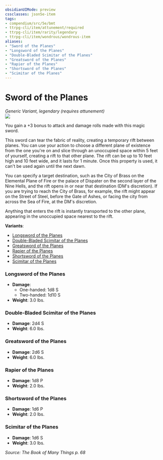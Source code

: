 ```yaml
---
obsidianUIMode: preview
cssclasses: json5e-item
tags:
- compendium/src/5e/bmt
- ttrpg-cli/item/attunement/required
- ttrpg-cli/item/rarity/legendary
- ttrpg-cli/item/wondrous/wondrous-item
aliases: 
- "Sword of the Planes"
- "Longsword of the Planes"
- "Double-Bladed Scimitar of the Planes"
- "Greatsword of the Planes"
- "Rapier of the Planes"
- "Shortsword of the Planes"
- "Scimitar of the Planes"
---
```

# Sword of the Planes
*Generic Variant, legendary (requires attunement)*  
![](/3-Mechanics/CLI/items/img/sword-of-the-planes.webp#right)  


You gain a +3 bonus to attack and damage rolls made with this magic sword.

This sword can tear the fabric of reality, creating a temporary rift between planes. You can use your action to choose a different plane of existence from the one you're on and slice through an unoccupied space within 5 feet of yourself, creating a rift to that other plane. The rift can be up to 10 feet high and 10 feet wide, and it lasts for 1 minute. Once this property is used, it can't be used again until the next dawn.

You can specify a target destination, such as the City of Brass on the Elemental Plane of Fire or the palace of Dispater on the second layer of the Nine Hells, and the rift opens in or near that destination (DM's discretion). If you are trying to reach the City of Brass, for example, the rift might appear on the Street of Steel, before the Gate of Ashes, or facing the city from across the Sea of Fire, at the DM's discretion.

Anything that enters the rift is instantly transported to the other plane, appearing in the unoccupied space nearest to the rift.

**Variants**:
- [Longsword of the Planes](#Longsword%20of%20the%20Planes)
- [Double-Bladed Scimitar of the Planes](#Double-Bladed%20Scimitar%20of%20the%20Planes)
- [Greatsword of the Planes](#Greatsword%20of%20the%20Planes)
- [Rapier of the Planes](#Rapier%20of%20the%20Planes)
- [Shortsword of the Planes](#Shortsword%20of%20the%20Planes)
- [Scimitar of the Planes](#Scimitar%20of%20the%20Planes)

### Longsword of the Planes

- **Damage**:
  - One-handed: 1d8 S
  - Two-handed: 1d10 S
- **Weight**: 3.0 lbs.

### Double-Bladed Scimitar of the Planes

- **Damage**: 2d4 S
- **Weight**: 6.0 lbs.

### Greatsword of the Planes

- **Damage**: 2d6 S
- **Weight**: 6.0 lbs.

### Rapier of the Planes

- **Damage**: 1d8 P
- **Weight**: 2.0 lbs.

### Shortsword of the Planes

- **Damage**: 1d6 P
- **Weight**: 2.0 lbs.

### Scimitar of the Planes

- **Damage**: 1d6 S
- **Weight**: 3.0 lbs.


*Source: The Book of Many Things p. 68*